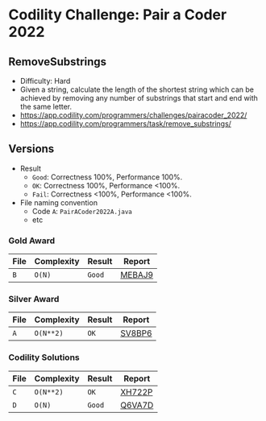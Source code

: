 # Codility Challenge: Pair a Coder 2022

## RemoveSubstrings

- Difficulty: Hard
- Given a string, calculate the length of the shortest string which can be achieved by removing any number of substrings that start and end with the same letter.
- <https://app.codility.com/programmers/challenges/pairacoder_2022/>
- <https://app.codility.com/programmers/task/remove_substrings/>

## Versions

- Result
  - `Good`: Correctness 100%, Performance 100%.
  - `OK`: Correctness 100%, Performance <100%.
  - `Fail`: Correctness <100%, Performance <100%.
- File naming convention
  - Code `A`: `PairACoder2022A.java`
  - etc

### Gold Award

| File | Complexity | Result | Report                                                                            |
| ---- | ---------- | ------ | --------------------------------------------------------------------------------- |
| `B`  | `O(N)`     | `Good` | [MEBAJ9](https://app.codility.com/cert/view/certMEBAJ9-EMYY599BFW9UFUTU/details/) |

### Silver Award

| File | Complexity | Result | Report                                                                            |
| ---- | ---------- | ------ | --------------------------------------------------------------------------------- |
| `A`  | `O(N**2)`  | `OK`   | [SV8BP6](https://app.codility.com/cert/view/certSV8BP6-9GJ9S2BBWERE7FRU/details/) |

### Codility Solutions

| File | Complexity | Result | Report                                                              |
| ---- | ---------- | ------ | ------------------------------------------------------------------- |
| `C`  | `O(N**2)`  | `OK`   | [XH722P](https://app.codility.com/demo/results/trainingXH722P-5V5/) |
| `D`  | `O(N)`     | `Good` | [Q6VA7D](https://app.codility.com/demo/results/trainingQ6VA7D-CYB/) |
